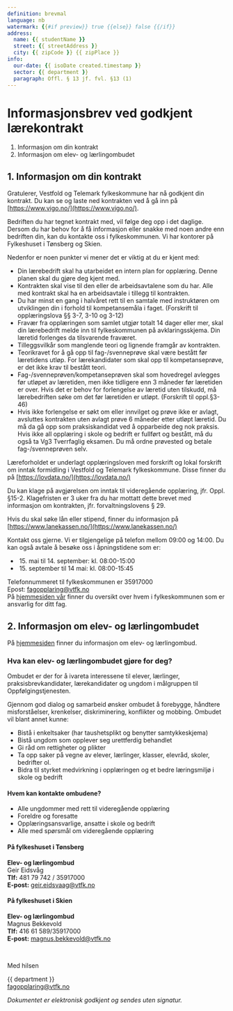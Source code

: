 ```yaml
---
definition: brevmal
language: nb
watermark: {{#if preview}} true {{else}} false {{/if}}
address:
  name: {{ studentName }}
  street: {{ streetAddress }}
  city: {{ zipCode }} {{ zipPlace }}
info:
  our-date: {{ isoDate created.timestamp }}
  sector: {{ department }}
  paragraph: Offl. § 13 jf. fvl. §13 (1)
---
```


# Informasjonsbrev ved godkjent lærekontrakt

1. Informasjon om din kontrakt
2. Informasjon om elev- og lærlingombudet

## 1. Informasjon om din kontrakt

Gratulerer, Vestfold og Telemark fylkeskommune har nå godkjent din kontrakt. Du kan se og laste ned kontrakten ved å gå inn på [https://www.vigo.no/](https://www.vigo.no/).

Bedriften du har tegnet kontrakt med, vil følge deg opp i det daglige. Dersom du har behov for å få informasjon eller snakke med noen andre enn bedriften din, kan du kontakte oss i fylkeskommunen. Vi har kontorer på Fylkeshuset i Tønsberg og Skien.

Nedenfor er noen punkter vi mener det er viktig at du er kjent med:
- Din lærebedrift skal ha utarbeidet en intern plan for opplæring. Denne planen skal du gjøre deg kjent med.
- Kontrakten skal vise til den eller de arbeidsavtalene som du har. Alle med kontrakt skal ha en arbeidsavtale i tillegg til kontrakten.
- Du har minst en gang i halvåret rett til en samtale med instruktøren om utviklingen din i forhold til kompetansemåla i faget. (Forskrift til opplæringslova §§ 3-7, 3-10 og 3-12)
- Fravær fra opplæringen som samlet utgjør totalt 14 dager eller mer, skal din lærebedrift melde inn til fylkeskommunen på avklaringsskjema. Din læretid forlenges da tilsvarende fraværet.
- Tilleggsvilkår som manglende teori og lignende framgår av kontrakten.
- Teorikravet for å gå opp til fag-/svenneprøve skal være bestått før læretidens utløp. For lærekandidater som skal opp til kompetanseprøve, er det ikke krav til bestått teori.
- Fag-/svenneprøven/kompetanseprøven skal som hovedregel avlegges før utløpet av læretiden, men ikke tidligere enn 3 måneder før læretiden er over. Hvis det er behov for forlengelse av læretid uten tilskudd, må lærebedriften søke om det før læretiden er utløpt. (Forskrift til oppl.§3-46)
- Hvis ikke forlengelse er søkt om eller innvilget og prøve ikke er avlagt, avsluttes kontrakten uten avlagt prøve 6 måneder etter utløpt læretid. Du må da gå opp som praksiskandidat ved å opparbeide deg nok praksis. Hvis ikke all opplæring i skole og bedrift er fullført og bestått, må du også ta Vg3 Tverrfaglig eksamen. Du må ordne prøvested og betale fag-/svenneprøven selv.

Læreforholdet er underlagt opplæringsloven med forskrift og lokal forskrift om inntak formidling i Vestfold og Telemark fylkeskommune. Disse finner du på [https://lovdata.no/](https://lovdata.no/)

Du kan klage på avgjørelsen om inntak til videregående opplæring, jfr. Oppl. §15-2. Klagefristen er 3 uker fra du har mottatt dette brevet med informasjon om kontrakten, jfr. forvaltningslovens § 29.

Hvis du skal søke lån eller stipend, finner du informasjon på [https://www.lanekassen.no/](https://www.lanekassen.no/)

Kontakt oss gjerne. Vi er tilgjengelige på telefon mellom 09:00 og 14:00. Du kan også avtale å besøke oss i åpningstidene som er:
- &nbsp;15. mai til 14. september: kl. 08:00-15:00
- &nbsp;15. september til 14 mai: kl. 08:00-15:45

Telefonnummeret til fylkeskommunen er 35917000
<br/>Epost: [fagopplaring@vtfk.no](mailto:fagopplaring@vtfk.no)
<br/>På [hjemmesiden vår](https://www.vtfk.no/meny/tjenester/opplaring-og-folkehelse/opplaring-i-bedrift/vare-samarbeidspartnere/ansatte/fagradgiver-programomrader/) finner du oversikt over hvem i fylkeskommunen som er ansvarlig for ditt fag.


## 2. Informasjon om elev- og lærlingombudet
På [hjemmesiden](https://www.vtfk.no/meny/tjenester/opplaring-og-folkehelse/elev-og-larling-mobbeombud/) finner du informasjon om elev- og lærlingombud.

### Hva kan elev- og lærlingombudet gjøre for deg?
Ombudet er der for å ivareta interessene til elever, lærlinger, praksisbrevkandidater, lærekandidater og ungdom i målgruppen til Oppfølgingstjenesten.

Gjennom god dialog og samarbeid ønsker ombudet å forebygge, håndtere misforståelser, krenkelser, diskriminering, konflikter og mobbing. Ombudet vil blant annet kunne:
- Bistå i enkeltsaker (har taushetsplikt og benytter samtykkeskjema)
- Bistå ungdom som opplever seg urettferdig behandlet
- Gi råd om rettigheter og plikter
- Ta opp saker på vegne av elever, lærlinger, klasser, elevråd, skoler, bedrifter ol.
- Bidra til styrket medvirkning i opplæringen og et bedre læringsmiljø i skole og bedrift

#### Hvem kan kontakte ombudene?
- Alle ungdommer med rett til videregående opplæring
- Foreldre og foresatte
- Opplæringsansvarlige, ansatte i skole og bedrift
- Alle med spørsmål om videregående opplæring

#### På fylkeshuset i Tønsberg
**Elev- og lærlingombud**
<br/>Geir Eidsvåg
<br/>**Tlf:** 481 79 742 / 35917000
<br/>**E-post:** [geir.eidsvaag@vtfk.no](mailto:geir.eidsvaag@vtfk.no)

#### På fylkeshuset i Skien
**Elev- og lærlingombud**
<br/>Magnus Bekkevold
<br/>**Tlf:** 416 61 589/35917000
<br/>**E-post:** [magnus.bekkevold@vtfk.no](mailto:magnus.bekkevold@vtfk.no)

<br/>

Med hilsen

{{ department }}<br />
[fagopplaring@vtfk.no](mailto:fagopplaring@vtfk.no)<br/>

*Dokumentet er elektronisk godkjent og sendes uten signatur.*
